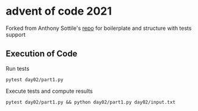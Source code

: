 advent of code 2021
===================

Forked from Anthony Sottile's [repo](https://github.com/anthonywritescode/aoc2021) for boilerplate and structure with tests support


## Execution of Code


Run tests

```
pytest day02/part1.py
```


Execute tests and compute results

```
pytest day02/part1.py && python day02/part1.py day02/input.txt
```

